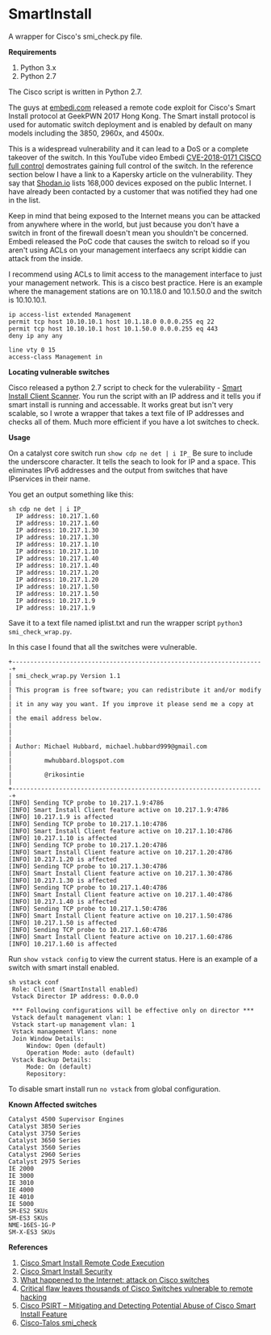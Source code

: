 # SmartInstall
A wrapper for Cisco's smi_check.py file.

**Requirements**
1. Python 3.x
2. Python 2.7

The Cisco script is written in Python 2.7.

The guys at [embedi.com](embedi.com) released a remote code exploit for Cisco's Smart Install protocol at GeekPWN 2017 Hong Kong. The Smart install protocol is used for automatic switch deployment and is enabled by default on many models including the 3850, 2960x, and 4500x. 

This is a widespread vulnerability and it can lead to a DoS or a complete takeover of the switch. In this YouTube video Embedi [CVE-2018-0171 CISCO full control](https://www.youtube.com/watch?time_continue=6&v=CE7KNK6UJuk) demostrates gaining full control of the switch. In the reference section below I have a link to a Kapersky article on the vulnerability. They say that [Shodan.io](https://www.shodan.io/) lists 168,000 devices exposed on the public Internet. I have already been contacted by a customer that was notified they had one in the list. 

Keep in mind that being exposed to the Internet means you can be attacked from anywhere where in the world, but just because you don't have a switch in front of the firewall doesn't mean you shouldn't be concerned. Embedi released the PoC code that causes the switch to reload so if you aren't using ACLs on your management interfaecs any script kiddie can attack from the inside. 

I recommend using ACLs to limit access to the management interface to just your management network. This is a cisco best practice. Here is an example where the management stations are on 10.1.18.0 and 10.1.50.0 and the switch is 10.10.10.1.  
```
ip access-list extended Management
permit tcp host 10.10.10.1 host 10.1.18.0 0.0.0.255 eq 22
permit tcp host 10.10.10.1 host 10.1.50.0 0.0.0.255 eq 443
deny ip any any

line vty 0 15
access-class Management in
```
**Locating vulnerable switches**

Cisco released a python 2.7 script to check for the vulerability - [Smart Install Client Scanner](https://github.com/Cisco-Talos/smi_check). You run the script with an IP address and it tells you if smart install is running and accessable. It works great but isn't very scalable, so I wrote a wrapper that takes a text file of IP addresses and checks all of them. Much more efficient if you have a lot switches to check.

**Usage**

On a catalyst core switch run ```show cdp ne det | i IP_``` 
Be sure to include the underscore character. It tells the seach to look for IP and a space. This eliminates IPv6 addresses and the output from switches that have IPservices in their name.

You get an output something like this:
```
sh cdp ne det | i IP_
  IP address: 10.217.1.60
  IP address: 10.217.1.60
  IP address: 10.217.1.30
  IP address: 10.217.1.30
  IP address: 10.217.1.10
  IP address: 10.217.1.10
  IP address: 10.217.1.40
  IP address: 10.217.1.40
  IP address: 10.217.1.20
  IP address: 10.217.1.20
  IP address: 10.217.1.50
  IP address: 10.217.1.50
  IP address: 10.217.1.9
  IP address: 10.217.1.9
```  
Save it to a text file named iplist.txt and run the wrapper script ```python3 smi_check_wrap.py```. 

In this case I found that all the switches were vulnerable. 
```
+----------------------------------------------------------------------+
| smi_check_wrap.py Version 1.1                                               |
| This program is free software; you can redistribute it and/or modify |
| it in any way you want. If you improve it please send me a copy at   |
| the email address below.                                             |
|                                                                      |
| Author: Michael Hubbard, michael.hubbard999@gmail.com                |
|         mwhubbard.blogspot.com                                       |
|         @rikosintie                                                  |
+----------------------------------------------------------------------+
[INFO] Sending TCP probe to 10.217.1.9:4786
[INFO] Smart Install Client feature active on 10.217.1.9:4786
[INFO] 10.217.1.9 is affected
[INFO] Sending TCP probe to 10.217.1.10:4786
[INFO] Smart Install Client feature active on 10.217.1.10:4786
[INFO] 10.217.1.10 is affected
[INFO] Sending TCP probe to 10.217.1.20:4786
[INFO] Smart Install Client feature active on 10.217.1.20:4786
[INFO] 10.217.1.20 is affected
[INFO] Sending TCP probe to 10.217.1.30:4786
[INFO] Smart Install Client feature active on 10.217.1.30:4786
[INFO] 10.217.1.30 is affected
[INFO] Sending TCP probe to 10.217.1.40:4786
[INFO] Smart Install Client feature active on 10.217.1.40:4786
[INFO] 10.217.1.40 is affected
[INFO] Sending TCP probe to 10.217.1.50:4786
[INFO] Smart Install Client feature active on 10.217.1.50:4786
[INFO] 10.217.1.50 is affected
[INFO] Sending TCP probe to 10.217.1.60:4786
[INFO] Smart Install Client feature active on 10.217.1.60:4786
[INFO] 10.217.1.60 is affected
```
Run ```show vstack config``` to view the current status. Here is an example of a switch with smart install enabled.
```
sh vstack conf
 Role: Client (SmartInstall enabled)
 Vstack Director IP address: 0.0.0.0

 *** Following configurations will be effective only on director ***
 Vstack default management vlan: 1
 Vstack start-up management vlan: 1
 Vstack management Vlans: none
 Join Window Details:
	 Window: Open (default)
	 Operation Mode: auto (default)
 Vstack Backup Details:
	 Mode: On (default)
	 Repository: 
```
To disable smart install run ```no vstack``` from global configuration.

**Known Affected switches**
```
Catalyst 4500 Supervisor Engines
Catalyst 3850 Series
Catalyst 3750 Series
Catalyst 3650 Series
Catalyst 3560 Series
Catalyst 2960 Series
Catalyst 2975 Series
IE 2000
IE 3000
IE 3010
IE 4000
IE 4010
IE 5000
SM-ES2 SKUs
SM-ES3 SKUs
NME-16ES-1G-P
SM-X-ES3 SKUs
```

**References**

1. [Cisco Smart Install Remote Code Execution](https://embedi.com/blog/cisco-smart-install-remote-code-execution/)
2. [Cisco Smart Install Security](https://www.cisco.com/c/en/us/td/docs/switches/lan/smart_install/configuration/guide/smart_install/concepts.html#23355)
3. [What happened to the Internet: attack on Cisco switches](https://www.kaspersky.com/blog/cisco-apocalypse/21966/)
4. [Critical flaw leaves thousands of Cisco Switches vulnerable to remote hacking](https://thehackernews.com/2018/04/cisco-switches-hacking.html)
5. [Cisco PSIRT – Mitigating and Detecting Potential Abuse of Cisco Smart Install Feature](https://blogs.cisco.com/security/cisco-psirt-mitigating-and-detecting-potential-abuse-of-cisco-smart-install-feature)
6. [Cisco-Talos smi_check](https://github.com/Cisco-Talos/smi_check)
